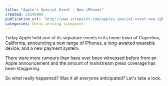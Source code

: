```yaml
---
title: "Apple's Special Event - New iPhones"
created: 20140909
publication_url: 'http://www.sitepoint.com/apples-special-event-new-iphones/'
categories: Chris writing sitepoint
---
```


Today Apple held one of its signature events in its home town of Cupertino, California, announcing a new range of iPhones, a long-awaited wearable device, and a new payment system.

There were more rumours than have ever been witnessed before from an Apple announcement and the amount of mainstream press coverage has been staggering.

So what really happened? Was it all everyone anticipated? Let's take a look.
